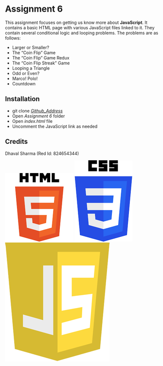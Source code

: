 # Assignment 6
This assignment focuses on getting us know more about **JavaScript**. It contains a basic HTML page with various JavaScript files linked to it. They contain several conditional logic and looping problems. The problems are as follows:
* Larger or Smaller?
* The “Coin Flip” Game
* The “Coin Flip” Game Redux
* The “Coin Flip Streak” Game
* Looping a Triangle
* Odd or Even?
* Marco! Polo!
* Countdown

## Installation
* git clone _[Github_Address][Address]_
* Open _Assignment 6_ folder
* Open _index.html_ file
* Uncomment the JavaScript link as needed

## Credits
Dhaval Sharma (Red Id: 824654344)

[![HTML5 Logo](html5.png)](https://en.wikipedia.org/wiki/HTML5)
[![CSS3 Logo](css3.png)](https://en.wikipedia.org/wiki/CSS)
[![JavaScript Logo](javascript.png)](https://en.wikipedia.org/wiki/JavaScript)

[Address]: https://github.com/dhavalsharma97/ModernWebDevelopmentFrameworks/tree/master/Assignment%206